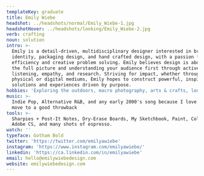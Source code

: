 ```yaml
---
templateKey: graduate
title: Emily Wiebe
headshot: ../headshots/normal/Emily_Wiebe-1.jpg
headshotHover: ../headshots/looking/Emily_Wiebe-2.jpg
verb: crafting
noun: solution
intro: >-
  Emily is a detail-driven, multidisciplinary designer interested in brand
  identity, packaging design, and hand crafted design, with a passion for
  efficiency and creative problem solving. Emily believes design is about seeing
  the full picture and understanding your audience first through active
  listening, empathy, and research. Striving for impact, whether through
  physical or digital mediums, Emily hopes to construct powerful, inspiring
  solutions and experiences driven by purpose. 
hobbies: 'Exploring the outdoors, macro photography, arts & crafts, longboarding'
music: >-
  Indie Pop, Alternative R&B, and any early 2000's song because I love to bust a
  move to a good throwback
tools: >-
  Sharpies + Post-It Notes, Dry-Erase Boards, My Sketchbook, Paint, Collaging,
  Adobe CS, and many shots of espresso.
watch: ''
typeface: Gotham Bold
twitter: 'https://twitter.com/emilyawiebe'
instagram: 'https://www.instagram.com/emilyawiebe/'
linkedin: 'https://ca.linkedin.com/in/emilyawiebe'
email: hello@emilywiebedesign.com
website: emilywiebedesign.com
---
```


